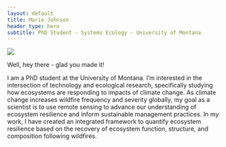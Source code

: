 ```yaml
---
layout: default
title: Marie Johnson
header_type: hero
subtitle: PhD Student - Systems Ecology - University of Montana
---
```

<img src="https://mariejjohnson.github.io/assets/images/ski.jpg" >

Well, hey there - glad you made it!

I am a PhD student at the University of Montana. I’m interested in the intersection of technology and ecological research, specifically studying how ecosystems are responding to impacts of climate change. As climate change increases wildfire frequency and severity globally, my goal as a scientist is to use remote sensing to advance our understanding of ecosystem resilience and inform sustainable management practices. In my work, I have created an integrated framework to quantify ecosystem resilience based on the recovery of ecosystem function, structure, and composition following wildfires.
